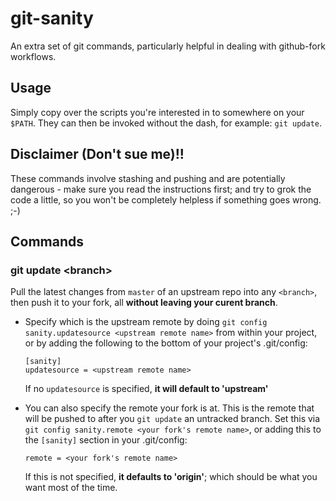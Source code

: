 git-sanity
===============
An extra set of git commands, particularly helpful in dealing with github-fork workflows.

Usage
-----
Simply copy over the scripts you're interested in to somewhere on your `$PATH`. They can then be invoked without the dash, for example: `git update`.

Disclaimer (Don't sue me)!!
------------
These commands involve stashing and pushing and are potentially dangerous - make sure you read the instructions first; and try to grok the code a little, so you won't be completely helpless if something goes wrong. ;-)




Commands
--------
### git update \<branch\>
Pull the latest changes from `master` of an upstream repo into any `<branch>`, then push it to your fork, all **without leaving your curent branch**.

- Specify which is the upstream remote by doing `git config sanity.updatesource <upstream remote name>` from within your project, or by adding the following to the bottom of your project's .git/config:

    ```
    [sanity]
    updatesource = <upstream remote name>
    ```
  If no `updatesource` is specified, **it will default to 'upstream'**

- You can also specify the remote your fork is at. This is the remote that will be pushed to after you `git update` an untracked branch. Set this via `git config sanity.remote <your fork's remote name>`, or adding this to the `[sanity]` section in your .git/config:

    ```
    remote = <your fork's remote name>
    ```
  If this is not specified, **it defaults to 'origin'**; which should be what you want most of the time.
